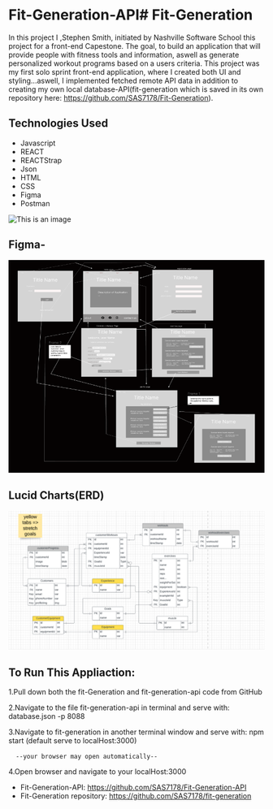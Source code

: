 # Fit-Generation-API# Fit-Generation

In this project I ,Stephen Smith, initiated by Nashville Software School this project for a front-end Capestone. 
The goal, to build an application that will provide people with fitness tools and information, aswell as generate 
personalized workout programs based on a users criteria. This project was my first solo sprint front-end application, 
where I created both UI and styling...aswell, I implemented fetched remote API data in addition to creating my own 
local database-API(fit-generation which is saved in its own repository here: https://github.com/SAS7178/Fit-Generation).

## Technologies Used
- Javascript
- REACT
- REACTStrap
- Json
- HTML
- CSS
- Figma
- Postman

![This is an image](https://myoctocat.com/assets/images/base-octocat.svg)

## Figma- 
![](https://github.com/SAS7178/fit-generation/blob/main/images/FigmaWireframe%20FitGen.png?raw=true)

## Lucid Charts(ERD)
![](https://github.com/SAS7178/fit-generation/blob/main/images/Lucid%20ERD.png?raw=true)

## To Run This Appliaction:

1.Pull down both the fit-Generation and fit-generation-api code from GitHub

2.Navigate to the file fit-generation-api in terminal and serve with: database.json -p 8088

3.Navigate to fit-generation in another terminal window and serve with: npm start (default serve to localHost:3000)
      
      --your browser may open automatically-- 

4.Open browser and navigate to your localHost:3000

- Fit-Generation-API: https://github.com/SAS7178/Fit-Generation-API  
- Fit-Generation repository: https://github.com/SAS7178/fit-generation
